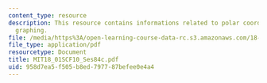 ```yaml
---
content_type: resource
description: This resource contains informations related to polar coordinates and
  graphing.
file: /media/https%3A/open-learning-course-data-rc.s3.amazonaws.com/18-01sc-single-variable-calculus-fall-2010/958d7ea5f505b8ed797787befee0e4a4_MIT18_01SCF10_Ses84c.pdf
file_type: application/pdf
resourcetype: Document
title: MIT18_01SCF10_Ses84c.pdf
uid: 958d7ea5-f505-b8ed-7977-87befee0e4a4
---
```

